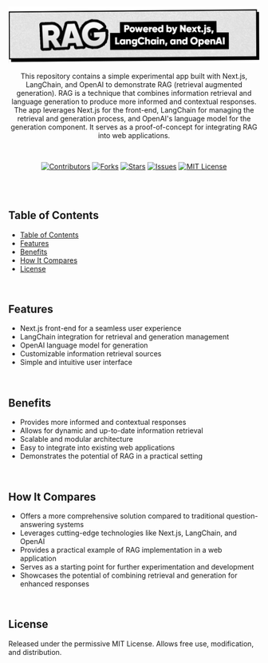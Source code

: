 <p align="center">
   <img src="https://github.com/harehimself/langchain-nextjs-rag/blob/master/langchain-nextjs-rag.png">
</p>

<p align="center">
   This repository contains a simple experimental app built with Next.js, LangChain, and OpenAI to demonstrate RAG (retrieval augmented generation). RAG is a technique that combines information retrieval and language generation to produce more informed and contextual responses. The app leverages Next.js for the front-end, LangChain for managing the retrieval and generation process, and OpenAI's language model for the generation component. It serves as a proof-of-concept for integrating RAG into web applications.
</p>
<br>

<p align="center">
  <a href="https://github.com/harehimself/langchain-nextjs-rag/graphs/contributors">
    <img src="https://img.shields.io/github/contributors/harehimself/langchain-nextjs-rag" alt="Contributors"></a>
  <a href="https://github.com/harehimself/langchain-nextjs-rag/network/members">
    <img src="https://img.shields.io/github/forks/harehimself/langchain-nextjs-rag" alt="Forks"></a>
  <a href="https://github.com/harehimself/langchain-nextjs-rag/stargazers">
    <img src="https://img.shields.io/github/stars/harehimself/langchain-nextjs-rag" alt="Stars"></a>
  <a href="https://github.com/harehimself/langchain-nextjs-rag/issues">
    <img src="https://img.shields.io/github/issues/harehimself/langchain-nextjs-rag" alt="Issues"></a>
  <a href="https://github.com/harehimself/langchain-nextjs-rag/blob/main/LICENSE">
    <img src="https://img.shields.io/github/license/harehimself/langchain-nextjs-rag" alt="MIT License"></a>
</p>

<br><br>

## Table of Contents
- [Table of Contents](#table-of-contents)
- [Features](#features)
- [Benefits](#features)
- [How It Compares](#features)
- [License](#license)
<br>

## Features
- Next.js front-end for a seamless user experience
- LangChain integration for retrieval and generation management
- OpenAI language model for generation
- Customizable information retrieval sources
- Simple and intuitive user interface
<br>

## Benefits
- Provides more informed and contextual responses
- Allows for dynamic and up-to-date information retrieval
- Scalable and modular architecture
- Easy to integrate into existing web applications
- Demonstrates the potential of RAG in a practical setting
<br>

## How It Compares
- Offers a more comprehensive solution compared to traditional question-answering systems
- Leverages cutting-edge technologies like Next.js, LangChain, and OpenAI
- Provides a practical example of RAG implementation in a web application
- Serves as a starting point for further experimentation and development
- Showcases the potential of combining retrieval and generation for enhanced responses
<br>

## License
Released under the permissive MIT License. Allows free use, modification, and distribution.
